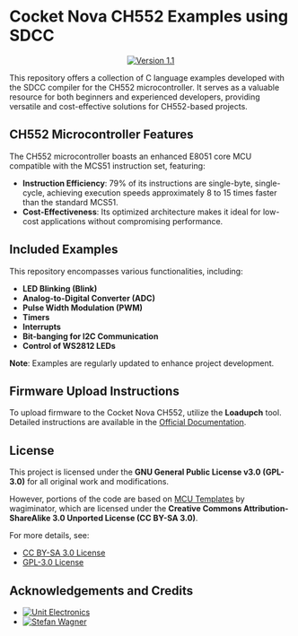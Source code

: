 # Cocket Nova CH552 Examples using SDCC

<div align="center">

[![Version 1.1](https://img.shields.io/badge/Version-1.1-blueviolet?style=flat-square)](https://example.com/download/ch552-examples-v1.1)

</div>

This repository offers a collection of C language examples developed with the SDCC compiler for the CH552 microcontroller. It serves as a valuable resource for both beginners and experienced developers, providing versatile and cost-effective solutions for CH552-based projects.

## CH552 Microcontroller Features

The CH552 microcontroller boasts an enhanced E8051 core MCU compatible with the MCS51 instruction set, featuring:

- **Instruction Efficiency**: 79% of its instructions are single-byte, single-cycle, achieving execution speeds approximately 8 to 15 times faster than the standard MCS51.
- **Cost-Effectiveness**: Its optimized architecture makes it ideal for low-cost applications without compromising performance.

## Included Examples

This repository encompasses various functionalities, including:

- **LED Blinking (Blink)**
- **Analog-to-Digital Converter (ADC)**
- **Pulse Width Modulation (PWM)**
- **Timers**
- **Interrupts**
- **Bit-banging for I2C Communication**
- **Control of WS2812 LEDs**

**Note**: Examples are regularly updated to enhance project development.

## Firmware Upload Instructions

To upload firmware to the Cocket Nova CH552, utilize the **Loadupch** tool. Detailed instructions are available in the [Official Documentation](https://github.com/UNIT-Electronics/CH55x_SDCC_Doc).

## License

This project is licensed under the **GNU General Public License v3.0 (GPL-3.0)** for all original work and modifications.

However, portions of the code are based on [MCU Templates](https://github.com/wagiminator/MCU-Templates) by wagiminator, which are licensed under the **Creative Commons Attribution-ShareAlike 3.0 Unported License (CC BY-SA 3.0)**.

For more details, see:
- [CC BY-SA 3.0 License](http://creativecommons.org/licenses/by-sa/3.0/)
- [GPL-3.0 License](https://www.gnu.org/licenses/gpl-3.0.en.html)

## Acknowledgements and Credits

- [![Unit Electronics](https://img.shields.io/badge/Unit_Electronics-Website-blue?style=flat-square&logo=google-chrome)](https://uelectronics.com/)
- [![Stefan Wagner](https://img.shields.io/badge/Stefan_Wagner-GitHub-black?style=flat-square&logo=github)](https://github.com/wagiminator)
